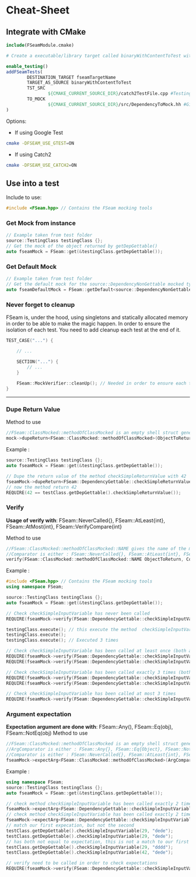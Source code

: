 # Cheat-Sheet

## Integrate with CMake

```CMake
include(FSeamModule.cmake)

# Create a executable/library target called binaryWithContentToTest with the code you want to test 

enable_testing()
addFSeamTests(
        DESTINATION_TARGET fseamTargetName
        TARGET_AS_SOURCE binaryWithContentToTest
        TST_SRC 
                ${CMAKE_CURRENT_SOURCE_DIR}/catch2TestFile.cpp #Testing source files
        TO_MOCK
                ${CMAKE_CURRENT_SOURCE_DIR}/src/DependencyToMock.hh #Give header to mock
)
```

Options:
* If using Google Test
```bash
cmake -DFSEAM_USE_GTEST=ON
```
* If using Catch2
```bash
cmake -DFSEAM_USE_CATCH2=ON
```

## Use into a test

Include to use:
```cpp
#include <FSeam.hpp> // Contains the FSeam mocking tools
```

### Get Mock from instance

```cpp
// Example taken from test folder
source::TestingClass testingClass {};
// Get the mock of the object returned by getDepGettable()
auto fseamMock = FSeam::get(&testingClass.getDepGettable()); 
```

### Get Default Mock

```cpp
// Example taken from test folder
// Get the default mock for the source::DependencyNonGettable mocked type
auto fseamDefaultMock = FSeam::getDefault<source::DependencyNonGettable>();
```

### Never forget to cleanup
FSeam is, under the hood, using singletons and statically allocated memory in order to be able to make the magic happen. In order to ensure the isolation of each test. You need to add cleanup each test at the end of it.

```cpp
TEST_CASE("...") {

    // ...

    SECTION("...") {
        // ...
    }
    
    FSeam::MockVerifier::cleanUp(); // Needed in order to ensure each test is correctly isolated
}
```

***

### Dupe Return Value

Method to use
```cpp
//FSeam::ClassMocked::methodOfClassMocked is an empty shell struct generated by FSeam to manipulate the named method
mock->dupeReturn<FSeam::ClassMocked::methodOfClassMocked>(ObjectToReturn);
```
Example : 
```cpp
source::TestingClass testingClass {};
auto fseamMock = FSeam::get(&testingClass.getDepGettable());

// Dupe the return value of the method checkSimpleReturnValue with 42
fseamMock->dupeReturn<FSeam::DependencyGettable::checkSimpleReturnValue>(42);
// now the method return 42
REQUIRE(42 == testClass.getDepGettable().checkSimpleReturnValue()); 
```

### Verify

**Usage of verify with**: FSeam::NeverCalled{}, FSeam::AtLeast{int}, FSeam::AtMost{int}, FSeam::VerifyCompare{int}

Method to use
```cpp
//FSeam::ClassMocked::methodOfClassMocked::NAME gives the name of the method into a string (generated by FSeam)
//Comparator is either : FSeam::NeverCalled{}, FSeam::AtLeast{int}, FSeam::AtMost{int}, FSeam::VerifyCompare{int}
verify(FSeam::ClassMocked::methodOfClassMocked::NAME ObjectToReturn, Comparator);
```
Example : 
```cpp
#include <FSeam.hpp> // Contains the FSeam mocking tools
using namespace FSeam;

source::TestingClass testingClass {};
auto fseamMock = FSeam::get(&testingClass.getDepGettable());

// Check checkSimpleInputVariable has never been called
REQUIRE(fseamMock->verify(FSeam::DependencyGettable::checkSimpleInputVariable::NAME, NeverCalled{1}));

testingClass.execute(); // this execute the method  checkSimpleInputVariable
testingClass.execute();
testingClass.execute(); // Executed 3 times

// Check checkSimpleInputVariable has been called at least once (both are equivalent)
REQUIRE(fseamMock->verify(FSeam::DependencyGettable::checkSimpleInputVariable::NAME));
REQUIRE(fseamMock->verify(FSeam::DependencyGettable::checkSimpleInputVariable::NAME, AtLeast{1}));

// Check checkSimpleInputVariable has been called exactly 3 times (both are equivalent)
REQUIRE(fseamMock->verify(FSeam::DependencyGettable::checkSimpleInputVariable::NAME, 3));
REQUIRE(fseamMock->verify(FSeam::DependencyGettable::checkSimpleInputVariable::NAME, VerifyCompare{3}));

// Check checkSimpleInputVariable has been called at most 3 times
REQUIRE(fseamMock->verify(FSeam::DependencyGettable::checkSimpleInputVariable::NAME, AtMost{1}));
```

### Argument expectation

**Expectation argument are done with**: FSeam::Any(), FSeam::Eq(obj), FSeam::NotEq(obj)
Method to use
```cpp
//FSeam::ClassMocked::methodOfClassMocked is an empty shell struct generated by FSeam to manipulate the named method
//ArgComparator is either : FSeam::Any{}, FSeam::Eq{Object}, FSeam::NotEq{Object}
//Comparator is either : FSeam::NeverCalled{}, FSeam::AtLeast{int}, FSeam::AtMost{int}, FSeam::VerifyCompare{int}
fseamMock->expectArg<FSeam::ClassMocked::methodOfClassMocked>(ArgComparator, ArgComparator, Comparator);
```
Example : 
```cpp
using namespace FSeam;
source::TestingClass testingClass {};
auto fseamMock = FSeam::get(&testingClass.getDepGettable());

// check method checkSimpleInputVariable has been called exactly 2 times with first arg 29 and second "dede"
fseamMock->expectArg<FSeam::DependencyGettable::checkSimpleInputVariable>(Eq(29), Eq(std::string("dede")), VerifyCompare{2});
// check method checkSimpleInputVariable has been called exactly 2 times with first arg not equal 29 and second not equal "dede"
fseamMock->expectArg<FSeam::DependencyGettable::checkSimpleInputVariable>(NotEq(29), NotEq(std::string("dede")), AtLeast{2});
// match our first expecation, but not the second
testClass.getDepGettable().checkSimpleInputVariable(29, "dede"); 
testClass.getDepGettable().checkSimpleInputVariable(29, "dede");
// has both not equal to expectation, this is not a match to our first expectation, but does the second
testClass.getDepGettable().checkSimpleInputVariable(29, "dddd"); 
testClass.getDepGettable().checkSimpleInputVariable(42, "dede");

// verify need to be called in order to check expectations
REQUIRE(fseamMock->verify(FSeam::DependencyGettable::checkSimpleInputVariable::NAME));
```
